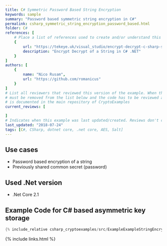 ```yaml
---
title: C# Symmetric Password Based String Encryption
keywords: sample
summary: "Password based symmetric string encryption in C#"
permalink: csharp_symmetric_string_encryption_password_based.html
folder: C#
references: [
    # Place a list of references used to create and/or understand this example.
    {
        url: "https://tekeye.uk/visual_studio/encrypt-decrypt-c-sharp-string",
        description: "Encrypt Decrypt of a String in C# .NET"
    }
]
authors: [
    {
        name: "Nico Rusam",
        url: "https://github.com/romanicus"
    }
]
# List all reviewers that reviewed this version of the example. When the example is updated all old reviews
# must be removed from the list below and the code has to be reviewed again. The complete review process
# is documented in the main repository of CryptoExamples
current_reviews: [

]
# Indicates when this example was last updated/created. Reviews don't change this.
last_updated: "2018-07-24"
tags: [C#, CSharp, dotnet core, .net core, AES, Salt]
---
```


## Use cases

- Password based encryption of a string
- Previously shared common secret (password)

## Used .Net version

- .Net Core 2.1

## Example Code for C# based asymmetric key storage

```csharp
{% include_relative csharp_cryptoexamples/src/ExampleExampleStringEncryptionPasswordBased.cs %}
```

{% include links.html %}
